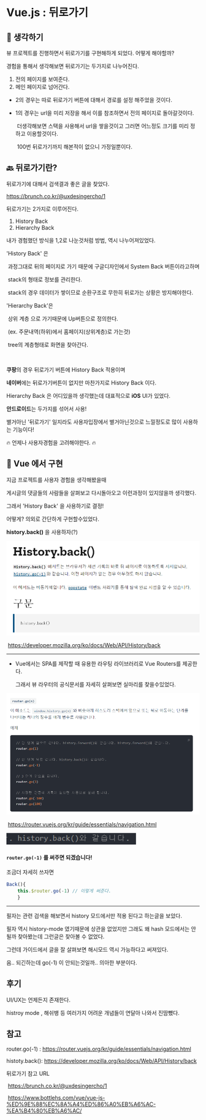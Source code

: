 # Vue.js : 뒤로가기



## :thinking: 생각하기

뷰 프로젝트를 진행하면서  뒤로가기를 구현해하게 되었다. 어떻게 해야할까?

경험을 통해서 생각해보면 뒤로가기는 두가지로 나누어진다.



1. 전의 페이지를 보여준다.
2. 메인 페이지로 넘어간다.



- 2의 경우는 따로 뒤로가기 버튼에 대해서 경로를 설정 해주었을 것이다.

- 1의 경우는 url을 미리 저장을 해서 이를 참조하면서 전의 페이지로 돌아갈것이다. 

  ​	더생각해보면 스택을 사용해서 url을 쌓을것이고 그러면 어느정도 크기를 미리 정하고 이용할것이다.

  ​	100번 뒤로가기까지 해본적이 없으니 가정일뿐이다.

   



## :back: 뒤로가기란? 

뒤로가기에 대해서 검색결과 좋은 글을 찾았다.

https://brunch.co.kr/@uxdesingercho/1

뒤로가기는 2가지로 이루어진다.

1. History Back
2. Hierarchy Back

내가 경험했던 방식을 1,2로 나눈것처럼 방법, 역시 나누어져있었다.



'History Back' 은

​	과정그대로 뒤의 페이지로 가기 때문에 구글디자인에서 System Back 버튼이라고하며

​	stack의 형태로 정보를 관리한다. 

​	stack의 경우 데이터가 쌓이므로 순환구조로 무한히 뒤로가는 상황은 방지해야한다.



'Hierarchy Back'은 

​	상위 계층 으로 가기때문에  Up버튼으로 정의한다. 

​	(ex. 주문내역(하위)에서 홈페이지(상위계층)로 가는것)

​	tree의 계층형태로 화면을 찾아간다.

​	

**쿠팡**의 경우 뒤로가기 버튼에 History Back 적용이며 

**네이버**에는 뒤로가기버튼이 없지만 마찬가지로 History Back 이다.

Hierarchy Back 은 어디있을까 생각했는데  대표적으로 **iOS** UI가 있었다.

**안드로이드**는 두가지를 섞어서 사용! 



별거아닌 '뒤로가기' 일지라도 사용자입장에서 별거아닌것으로 느낄정도로 많이 사용하는 기능이다!

:fire: 언제나  사용자경험을 고려해야한다. :fire:





## :bookmark_tabs: Vue 에서 구현

지금 프로젝트를 사용자 경험을 생각해봤을때 

게시글의 댓글들의 사람들을 살펴보고 다시돌아오고 이런과정이 있지않을까 생각했다.

그래서 'History Back' 을 사용하기로 결정!



어떻게? 의외로 간단하게 구현할수있었다.



**history.back()** 을 사용하자(?)

<img src="vue_asset/image-20210805232940174.png" alt="image-20210805232940174" style="zoom: 80%;" />

​								https://developer.mozilla.org/ko/docs/Web/API/History/back

--------



- Vue에서는 SPA를 제작할 때 유용한 라우팅 라이브러리로 Vue Routers를 제공한다.

  그래서 뷰 라우터의 공식문서를 자세히 살펴보면 실마리를 찾을수있었다.

  

<img src="vue_asset/image-20210805232707961-1628406518553.png" alt="image-20210805232707961" style="zoom: 80%;" />



​							https://router.vuejs.org/kr/guide/essentials/navigation.html



![image-20210805233145004](vue_asset/image-20210805233145004.png)



#### 					       								```router.go(-1)``` 를 써주면 되겠습니다!



조금더 자세히 쓰자면

```javascript
Back(){
	this.$router.go(-1) // 이렇게 써준다.
	}
```



------------

필자는 관련 검색을 해보면서 history 모드에서만 적용 된다고 하는글을 보았다. 

필자 역시 history-mode 였기때문에  상관을 없었지만 그래도 왜 hash 모드에서는 안될까 찾아봤는데 그런글은 찾아볼 수 없었다. 

그런데 가이드에서 글을 잘 살펴보면 해시모드 역시 가능하다고 써져있다.

음.. 되긴하는데 go(-1) 이 안되는것일까.. 의아한 부분이다.



## 후기

UI/UX는 언제든지 존재한다.

histroy mode , 해쉬뱅 등 여러가지 어려운 개념들이 연달아 나와서 진땀뺐다.



## 참고

router.go(-1) : https://router.vuejs.org/kr/guide/essentials/navigation.html

histoty.back(): https://developer.mozilla.org/ko/docs/Web/API/History/back

뒤로가기 참고 URL

​	https://brunch.co.kr/@uxdesingercho/1

​	https://www.bottlehs.com/vue/vue-js-%ED%9E%88%EC%8A%A4%ED%86%A0%EB%A6%AC-%EA%B4%80%EB%A6%AC/

